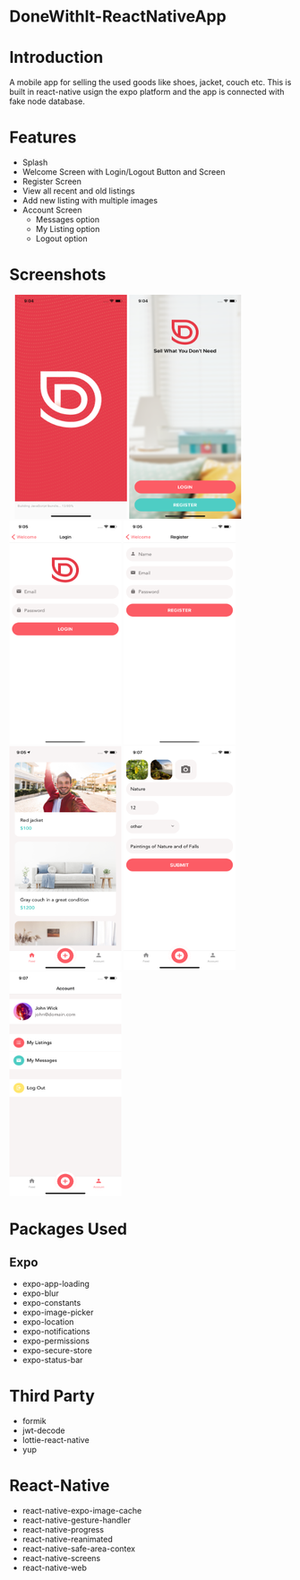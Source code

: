 # DoneWithIt-ReactNativeApp

# Introduction

A mobile app for selling the used goods like shoes, jacket, couch etc. This is built in react-native usign the expo platform and the app is connected with fake node database.

# Features

- Splash
- Welcome Screen with Login/Logout Button and Screen
- Register Screen
- View all recent and old listings
- Add new listing with multiple images
- Account Screen
  - Messages option
  - My Listing option
  - Logout option

# Screenshots

<span style="padding: 10px">
<img src="/documents/splash.png" height="400" width="200" />
<img src="/documents/welcome.png" height="400" width="200" />
<img src="/documents/login.png " height="400" width="200" />
<img src="/documents/register.png" height="400" width="200" />
<img src="/documents/home.png" height="400" width="200" />
<img src="/documents/addListing.png" height="400" width="200" />
<img src="/documents/myaccount.png" height="400" width="200" />
</span>

# Packages Used

## Expo

- expo-app-loading
- expo-blur
- expo-constants
- expo-image-picker
- expo-location
- expo-notifications
- expo-permissions
- expo-secure-store
- expo-status-bar

# Third Party

- formik
- jwt-decode
- lottie-react-native
- yup

# React-Native

- react-native-expo-image-cache
- react-native-gesture-handler
- react-native-progress
- react-native-reanimated
- react-native-safe-area-contex
- react-native-screens
- react-native-web
